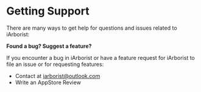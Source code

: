 # Getting Support

There are many ways to get help for questions and issues related to iArborist:

**Found a bug? Suggest a feature?**

If you encounter a bug in iArborist or have a feature request for iArborist to file an issue or for requesting features:
- Contact at iarborist@outlook.com
- Write an AppStore Review
